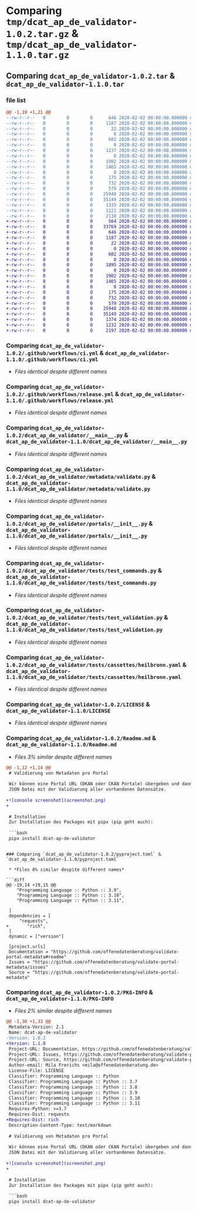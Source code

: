 # Comparing `tmp/dcat_ap_de_validator-1.0.2.tar.gz` & `tmp/dcat_ap_de_validator-1.1.0.tar.gz`

## Comparing `dcat_ap_de_validator-1.0.2.tar` & `dcat_ap_de_validator-1.1.0.tar`

### file list

```diff
@@ -1,19 +1,21 @@
--rw-r--r--   0        0        0      646 2020-02-02 00:00:00.000000 dcat_ap_de_validator-1.0.2/.github/workflows/ci.yml
--rw-r--r--   0        0        0     1187 2020-02-02 00:00:00.000000 dcat_ap_de_validator-1.0.2/.github/workflows/release.yml
--rw-r--r--   0        0        0       22 2020-02-02 00:00:00.000000 dcat_ap_de_validator-1.0.2/dcat_ap_de_validator/__about__.py
--rw-r--r--   0        0        0        0 2020-02-02 00:00:00.000000 dcat_ap_de_validator-1.0.2/dcat_ap_de_validator/__init__.py
--rw-r--r--   0        0        0      602 2020-02-02 00:00:00.000000 dcat_ap_de_validator-1.0.2/dcat_ap_de_validator/__main__.py
--rw-r--r--   0        0        0        0 2020-02-02 00:00:00.000000 dcat_ap_de_validator-1.0.2/dcat_ap_de_validator/commands/__init__.py
--rw-r--r--   0        0        0     1237 2020-02-02 00:00:00.000000 dcat_ap_de_validator-1.0.2/dcat_ap_de_validator/commands/portal.py
--rw-r--r--   0        0        0        0 2020-02-02 00:00:00.000000 dcat_ap_de_validator-1.0.2/dcat_ap_de_validator/metadata/__init__.py
--rw-r--r--   0        0        0     1902 2020-02-02 00:00:00.000000 dcat_ap_de_validator-1.0.2/dcat_ap_de_validator/metadata/validate.py
--rw-r--r--   0        0        0     1465 2020-02-02 00:00:00.000000 dcat_ap_de_validator-1.0.2/dcat_ap_de_validator/portals/__init__.py
--rw-r--r--   0        0        0        0 2020-02-02 00:00:00.000000 dcat_ap_de_validator-1.0.2/dcat_ap_de_validator/tests/__init__.py
--rw-r--r--   0        0        0      175 2020-02-02 00:00:00.000000 dcat_ap_de_validator-1.0.2/dcat_ap_de_validator/tests/conftest.py
--rw-r--r--   0        0        0      732 2020-02-02 00:00:00.000000 dcat_ap_de_validator-1.0.2/dcat_ap_de_validator/tests/test_commands.py
--rw-r--r--   0        0        0      579 2020-02-02 00:00:00.000000 dcat_ap_de_validator-1.0.2/dcat_ap_de_validator/tests/test_validation.py
--rw-r--r--   0        0        0    25948 2020-02-02 00:00:00.000000 dcat_ap_de_validator-1.0.2/dcat_ap_de_validator/tests/cassettes/heilbronn.yaml
--rw-r--r--   0        0        0    35149 2020-02-02 00:00:00.000000 dcat_ap_de_validator-1.0.2/LICENSE
--rw-r--r--   0        0        0     1335 2020-02-02 00:00:00.000000 dcat_ap_de_validator-1.0.2/Readme.md
--rw-r--r--   0        0        0     1222 2020-02-02 00:00:00.000000 dcat_ap_de_validator-1.0.2/pyproject.toml
--rw-r--r--   0        0        0     2138 2020-02-02 00:00:00.000000 dcat_ap_de_validator-1.0.2/PKG-INFO
+-rw-r--r--   0        0        0      564 2020-02-02 00:00:00.000000 dcat_ap_de_validator-1.1.0/Changelog.md
+-rw-r--r--   0        0        0    33769 2020-02-02 00:00:00.000000 dcat_ap_de_validator-1.1.0/screenshot.png
+-rw-r--r--   0        0        0      646 2020-02-02 00:00:00.000000 dcat_ap_de_validator-1.1.0/.github/workflows/ci.yml
+-rw-r--r--   0        0        0     1187 2020-02-02 00:00:00.000000 dcat_ap_de_validator-1.1.0/.github/workflows/release.yml
+-rw-r--r--   0        0        0       22 2020-02-02 00:00:00.000000 dcat_ap_de_validator-1.1.0/dcat_ap_de_validator/__about__.py
+-rw-r--r--   0        0        0        0 2020-02-02 00:00:00.000000 dcat_ap_de_validator-1.1.0/dcat_ap_de_validator/__init__.py
+-rw-r--r--   0        0        0      602 2020-02-02 00:00:00.000000 dcat_ap_de_validator-1.1.0/dcat_ap_de_validator/__main__.py
+-rw-r--r--   0        0        0        0 2020-02-02 00:00:00.000000 dcat_ap_de_validator-1.1.0/dcat_ap_de_validator/commands/__init__.py
+-rw-r--r--   0        0        0     1895 2020-02-02 00:00:00.000000 dcat_ap_de_validator-1.1.0/dcat_ap_de_validator/commands/portal.py
+-rw-r--r--   0        0        0        0 2020-02-02 00:00:00.000000 dcat_ap_de_validator-1.1.0/dcat_ap_de_validator/metadata/__init__.py
+-rw-r--r--   0        0        0     1902 2020-02-02 00:00:00.000000 dcat_ap_de_validator-1.1.0/dcat_ap_de_validator/metadata/validate.py
+-rw-r--r--   0        0        0     1465 2020-02-02 00:00:00.000000 dcat_ap_de_validator-1.1.0/dcat_ap_de_validator/portals/__init__.py
+-rw-r--r--   0        0        0        0 2020-02-02 00:00:00.000000 dcat_ap_de_validator-1.1.0/dcat_ap_de_validator/tests/__init__.py
+-rw-r--r--   0        0        0      175 2020-02-02 00:00:00.000000 dcat_ap_de_validator-1.1.0/dcat_ap_de_validator/tests/conftest.py
+-rw-r--r--   0        0        0      732 2020-02-02 00:00:00.000000 dcat_ap_de_validator-1.1.0/dcat_ap_de_validator/tests/test_commands.py
+-rw-r--r--   0        0        0      579 2020-02-02 00:00:00.000000 dcat_ap_de_validator-1.1.0/dcat_ap_de_validator/tests/test_validation.py
+-rw-r--r--   0        0        0    25948 2020-02-02 00:00:00.000000 dcat_ap_de_validator-1.1.0/dcat_ap_de_validator/tests/cassettes/heilbronn.yaml
+-rw-r--r--   0        0        0    35149 2020-02-02 00:00:00.000000 dcat_ap_de_validator-1.1.0/LICENSE
+-rw-r--r--   0        0        0     1374 2020-02-02 00:00:00.000000 dcat_ap_de_validator-1.1.0/Readme.md
+-rw-r--r--   0        0        0     1232 2020-02-02 00:00:00.000000 dcat_ap_de_validator-1.1.0/pyproject.toml
+-rw-r--r--   0        0        0     2197 2020-02-02 00:00:00.000000 dcat_ap_de_validator-1.1.0/PKG-INFO
```

### Comparing `dcat_ap_de_validator-1.0.2/.github/workflows/ci.yml` & `dcat_ap_de_validator-1.1.0/.github/workflows/ci.yml`

 * *Files identical despite different names*

### Comparing `dcat_ap_de_validator-1.0.2/.github/workflows/release.yml` & `dcat_ap_de_validator-1.1.0/.github/workflows/release.yml`

 * *Files identical despite different names*

### Comparing `dcat_ap_de_validator-1.0.2/dcat_ap_de_validator/__main__.py` & `dcat_ap_de_validator-1.1.0/dcat_ap_de_validator/__main__.py`

 * *Files identical despite different names*

### Comparing `dcat_ap_de_validator-1.0.2/dcat_ap_de_validator/metadata/validate.py` & `dcat_ap_de_validator-1.1.0/dcat_ap_de_validator/metadata/validate.py`

 * *Files identical despite different names*

### Comparing `dcat_ap_de_validator-1.0.2/dcat_ap_de_validator/portals/__init__.py` & `dcat_ap_de_validator-1.1.0/dcat_ap_de_validator/portals/__init__.py`

 * *Files identical despite different names*

### Comparing `dcat_ap_de_validator-1.0.2/dcat_ap_de_validator/tests/test_commands.py` & `dcat_ap_de_validator-1.1.0/dcat_ap_de_validator/tests/test_commands.py`

 * *Files identical despite different names*

### Comparing `dcat_ap_de_validator-1.0.2/dcat_ap_de_validator/tests/test_validation.py` & `dcat_ap_de_validator-1.1.0/dcat_ap_de_validator/tests/test_validation.py`

 * *Files identical despite different names*

### Comparing `dcat_ap_de_validator-1.0.2/dcat_ap_de_validator/tests/cassettes/heilbronn.yaml` & `dcat_ap_de_validator-1.1.0/dcat_ap_de_validator/tests/cassettes/heilbronn.yaml`

 * *Files identical despite different names*

### Comparing `dcat_ap_de_validator-1.0.2/LICENSE` & `dcat_ap_de_validator-1.1.0/LICENSE`

 * *Files identical despite different names*

### Comparing `dcat_ap_de_validator-1.0.2/Readme.md` & `dcat_ap_de_validator-1.1.0/Readme.md`

 * *Files 3% similar despite different names*

```diff
@@ -1,12 +1,14 @@
 # Validierung von Metadaten pro Portal 
 
 Wir können eine Portal URL (DKAN oder CKAN Portale) übergeben und dann bekommen wir eine
 JSON Datei mit der Validierung aller vorhandenen Datensätze.
 
+![console screenshot](screenshot.png)
+
 
 # Installation
 Zur Installation des Packages mit pipx (pip geht auch):
 
 ```bash
 pipx install dcat-ap-de-validator
 ```
```

### Comparing `dcat_ap_de_validator-1.0.2/pyproject.toml` & `dcat_ap_de_validator-1.1.0/pyproject.toml`

 * *Files 8% similar despite different names*

```diff
@@ -19,14 +19,15 @@
 	"Programming Language :: Python :: 3.9",
 	"Programming Language :: Python :: 3.10",
 	"Programming Language :: Python :: 3.11",
 
 ]
 dependencies = [
     "requests",
+		"rich",
 ]
 dynamic = ["version"]
 
 [project.urls]
 Documentation = "https://github.com/offenedatenberatung/validate-portal-metadata#readme"
 Issues = "https://github.com/offenedatenberatung/validate-portal-metadata/issues"
 Source = "https://github.com/offenedatenberatung/validate-portal-metadata"
```

### Comparing `dcat_ap_de_validator-1.0.2/PKG-INFO` & `dcat_ap_de_validator-1.1.0/PKG-INFO`

 * *Files 2% similar despite different names*

```diff
@@ -1,30 +1,33 @@
 Metadata-Version: 2.1
 Name: dcat-ap-de-validator
-Version: 1.0.2
+Version: 1.1.0
 Project-URL: Documentation, https://github.com/offenedatenberatung/validate-portal-metadata#readme
 Project-URL: Issues, https://github.com/offenedatenberatung/validate-portal-metadata/issues
 Project-URL: Source, https://github.com/offenedatenberatung/validate-portal-metadata
 Author-email: Mila Frerichs <mila@offenedatenberatung.de>
 License-File: LICENSE
 Classifier: Programming Language :: Python
 Classifier: Programming Language :: Python :: 3.7
 Classifier: Programming Language :: Python :: 3.8
 Classifier: Programming Language :: Python :: 3.9
 Classifier: Programming Language :: Python :: 3.10
 Classifier: Programming Language :: Python :: 3.11
 Requires-Python: >=3.7
 Requires-Dist: requests
+Requires-Dist: rich
 Description-Content-Type: text/markdown
 
 # Validierung von Metadaten pro Portal 
 
 Wir können eine Portal URL (DKAN oder CKAN Portale) übergeben und dann bekommen wir eine
 JSON Datei mit der Validierung aller vorhandenen Datensätze.
 
+![console screenshot](screenshot.png)
+
 
 # Installation
 Zur Installation des Packages mit pipx (pip geht auch):
 
 ```bash
 pipx install dcat-ap-de-validator
 ```
```

